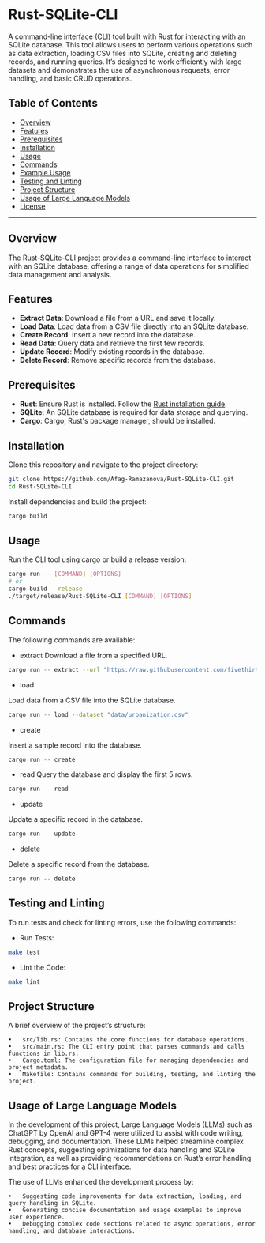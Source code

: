 # Rust-SQLite-CLI

A command-line interface (CLI) tool built with Rust for interacting with an SQLite database. This tool allows users to perform various operations such as data extraction, loading CSV files into SQLite, creating and deleting records, and running queries. It’s designed to work efficiently with large datasets and demonstrates the use of asynchronous requests, error handling, and basic CRUD operations.

## Table of Contents
- [Overview](#overview)
- [Features](#features)
- [Prerequisites](#prerequisites)
- [Installation](#installation)
- [Usage](#usage)
- [Commands](#commands)
- [Example Usage](#example-usage)
- [Testing and Linting](#testing-and-linting)
- [Project Structure](#project-structure)
- [Usage of Large Language Models](#usage-of-large-language-models)
- [License](#license)

---

## Overview
The Rust-SQLite-CLI project provides a command-line interface to interact with an SQLite database, offering a range of data operations for simplified data management and analysis.

## Features
- **Extract Data**: Download a file from a URL and save it locally.
- **Load Data**: Load data from a CSV file directly into an SQLite database.
- **Create Record**: Insert a new record into the database.
- **Read Data**: Query data and retrieve the first few records.
- **Update Record**: Modify existing records in the database.
- **Delete Record**: Remove specific records from the database.

## Prerequisites
- **Rust**: Ensure Rust is installed. Follow the [Rust installation guide](https://www.rust-lang.org/tools/install).
- **SQLite**: An SQLite database is required for data storage and querying.
- **Cargo**: Cargo, Rust's package manager, should be installed.

## Installation
Clone this repository and navigate to the project directory:

```bash
git clone https://github.com/Afag-Ramazanova/Rust-SQLite-CLI.git
cd Rust-SQLite-CLI 
```
Install dependencies and build the project:

```bash 
cargo build
``` 

## Usage
Run the CLI tool using cargo or build a release version:

``` bash 
cargo run -- [COMMAND] [OPTIONS]
# or
cargo build --release
./target/release/Rust-SQLite-CLI [COMMAND] [OPTIONS]
```

## Commands

The following commands are available:

- extract
Download a file from a specified URL.

``` bash
cargo run -- extract --url "https://raw.githubusercontent.com/fivethirtyeight/data/refs/heads/master/district-urbanization-index-2022/urbanization-index-2022.csv" --file_path "data/urbanization.csv"
```

- load

Load data from a CSV file into the SQLite database.
``` bash 
cargo run -- load --dataset "data/urbanization.csv"
```

- create

Insert a sample record into the database.
``` bash 
cargo run -- create
``` 

- read
Query the database and display the first 5 rows.
``` bash 
cargo run -- read
```

- update

Update a specific record in the database.

``` bash
cargo run -- update
```

- delete

Delete a specific record from the database.
``` bash 
cargo run -- delete 
``` 

## Testing and Linting
To run tests and check for linting errors, use the following commands:

- Run Tests:
``` bash 
make test
```

- Lint the Code:
``` bash 
make lint
``` 

## Project Structure

A brief overview of the project’s structure:

	•	src/lib.rs: Contains the core functions for database operations.
	•	src/main.rs: The CLI entry point that parses commands and calls functions in lib.rs.
	•	Cargo.toml: The configuration file for managing dependencies and project metadata.
	•	Makefile: Contains commands for building, testing, and linting the project.

## Usage of Large Language Models

In the development of this project, Large Language Models (LLMs) such as ChatGPT by OpenAI and GPT-4 were utilized to assist with code writing, debugging, and documentation. These LLMs helped streamline complex Rust concepts, suggesting optimizations for data handling and SQLite integration, as well as providing recommendations on Rust’s error handling and best practices for a CLI interface.

The use of LLMs enhanced the development process by:

	•	Suggesting code improvements for data extraction, loading, and query handling in SQLite.
	•	Generating concise documentation and usage examples to improve user experience.
	•	Debugging complex code sections related to async operations, error handling, and database interactions.

